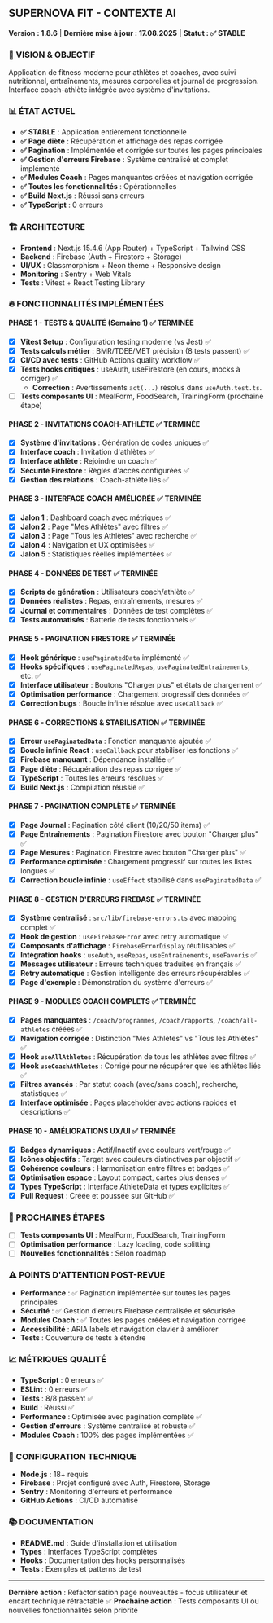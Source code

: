 ## **SUPERNOVA FIT - CONTEXTE AI** 
**Version : 1.8.6** | **Dernière mise à jour : 17.08.2025** | **Statut : ✅ STABLE**

### **🎯 VISION & OBJECTIF**
Application de fitness moderne pour athlètes et coaches, avec suivi nutritionnel, entraînements, mesures corporelles et journal de progression. Interface coach-athlète intégrée avec système d'invitations.

### **📊 ÉTAT ACTUEL**
- **✅ STABLE** : Application entièrement fonctionnelle
- **✅ Page diète** : Récupération et affichage des repas corrigée
- **✅ Pagination** : Implémentée et corrigée sur toutes les pages principales
- **✅ Gestion d'erreurs Firebase** : Système centralisé et complet implémenté
- **✅ Modules Coach** : Pages manquantes créées et navigation corrigée
- **✅ Toutes les fonctionnalités** : Opérationnelles
- **✅ Build Next.js** : Réussi sans erreurs
- **✅ TypeScript** : 0 erreurs

### **🏗️ ARCHITECTURE**
- **Frontend** : Next.js 15.4.6 (App Router) + TypeScript + Tailwind CSS
- **Backend** : Firebase (Auth + Firestore + Storage)
- **UI/UX** : Glassmorphism + Neon theme + Responsive design
- **Monitoring** : Sentry + Web Vitals
- **Tests** : Vitest + React Testing Library

### **🔥 FONCTIONNALITÉS IMPLÉMENTÉES**

#### **PHASE 1 - TESTS & QUALITÉ** (Semaine 1) ✅ **TERMINÉE**
- [x] **Vitest Setup** : Configuration testing moderne (vs Jest) ✅
- [x] **Tests calculs métier** : BMR/TDEE/MET précision (8 tests passent) ✅
- [x] **CI/CD avec tests** : GitHub Actions quality workflow ✅
- [x] **Tests hooks critiques** : useAuth, useFirestore (en cours, mocks à corriger) ✅
     - **Correction** : Avertissements `act(...)` résolus dans `useAuth.test.ts`.
- [ ] **Tests composants UI** : MealForm, FoodSearch, TrainingForm (prochaine étape)

#### **PHASE 2 - INVITATIONS COACH-ATHLÈTE** ✅ **TERMINÉE**
- [x] **Système d'invitations** : Génération de codes uniques ✅
- [x] **Interface coach** : Invitation d'athlètes ✅
- [x] **Interface athlète** : Rejoindre un coach ✅
- [x] **Sécurité Firestore** : Règles d'accès configurées ✅
- [x] **Gestion des relations** : Coach-athlète liés ✅

#### **PHASE 3 - INTERFACE COACH AMÉLIORÉE** ✅ **TERMINÉE**
- [x] **Jalon 1** : Dashboard coach avec métriques ✅
- [x] **Jalon 2** : Page "Mes Athlètes" avec filtres ✅
- [x] **Jalon 3** : Page "Tous les Athlètes" avec recherche ✅
- [x] **Jalon 4** : Navigation et UX optimisées ✅
- [x] **Jalon 5** : Statistiques réelles implémentées ✅

#### **PHASE 4 - DONNÉES DE TEST** ✅ **TERMINÉE**
- [x] **Scripts de génération** : Utilisateurs coach/athlète ✅
- [x] **Données réalistes** : Repas, entraînements, mesures ✅
- [x] **Journal et commentaires** : Données de test complètes ✅
- [x] **Tests automatisés** : Batterie de tests fonctionnels ✅

#### **PHASE 5 - PAGINATION FIRESTORE** ✅ **TERMINÉE**
- [x] **Hook générique** : `usePaginatedData` implémenté ✅
- [x] **Hooks spécifiques** : `usePaginatedRepas`, `usePaginatedEntrainements`, etc. ✅
- [x] **Interface utilisateur** : Boutons "Charger plus" et états de chargement ✅
- [x] **Optimisation performance** : Chargement progressif des données ✅
- [x] **Correction bugs** : Boucle infinie résolue avec `useCallback` ✅

#### **PHASE 6 - CORRECTIONS & STABILISATION** ✅ **TERMINÉE**
- [x] **Erreur `usePaginatedData`** : Fonction manquante ajoutée ✅
- [x] **Boucle infinie React** : `useCallback` pour stabiliser les fonctions ✅
- [x] **Firebase manquant** : Dépendance installée ✅
- [x] **Page diète** : Récupération des repas corrigée ✅
- [x] **TypeScript** : Toutes les erreurs résolues ✅
- [x] **Build Next.js** : Compilation réussie ✅

#### **PHASE 7 - PAGINATION COMPLÈTE** ✅ **TERMINÉE**
- [x] **Page Journal** : Pagination côté client (10/20/50 items) ✅
- [x] **Page Entraînements** : Pagination Firestore avec bouton "Charger plus" ✅
- [x] **Page Mesures** : Pagination Firestore avec bouton "Charger plus" ✅
- [x] **Performance optimisée** : Chargement progressif sur toutes les listes longues ✅
- [x] **Correction boucle infinie** : `useEffect` stabilisé dans `usePaginatedData` ✅

#### **PHASE 8 - GESTION D'ERREURS FIREBASE** ✅ **TERMINÉE**
- [x] **Système centralisé** : `src/lib/firebase-errors.ts` avec mapping complet ✅
- [x] **Hook de gestion** : `useFirebaseError` avec retry automatique ✅
- [x] **Composants d'affichage** : `FirebaseErrorDisplay` réutilisables ✅
- [x] **Intégration hooks** : `useAuth`, `useRepas`, `useEntrainements`, `useFavoris` ✅
- [x] **Messages utilisateur** : Erreurs techniques traduites en français ✅
- [x] **Retry automatique** : Gestion intelligente des erreurs récupérables ✅
- [x] **Page d'exemple** : Démonstration du système d'erreurs ✅

#### **PHASE 9 - MODULES COACH COMPLETS** ✅ **TERMINÉE**
- [x] **Pages manquantes** : `/coach/programmes`, `/coach/rapports`, `/coach/all-athletes` créées ✅
- [x] **Navigation corrigée** : Distinction "Mes Athlètes" vs "Tous les Athlètes" ✅
- [x] **Hook `useAllAthletes`** : Récupération de tous les athlètes avec filtres ✅
- [x] **Hook `useCoachAthletes`** : Corrigé pour ne récupérer que les athlètes liés ✅
- [x] **Filtres avancés** : Par statut coach (avec/sans coach), recherche, statistiques ✅
- [x] **Interface optimisée** : Pages placeholder avec actions rapides et descriptions ✅

#### **PHASE 10 - AMÉLIORATIONS UX/UI** ✅ **TERMINÉE**
- [x] **Badges dynamiques** : Actif/Inactif avec couleurs vert/rouge ✅
- [x] **Icônes objectifs** : Target avec couleurs distinctives par objectif ✅
- [x] **Cohérence couleurs** : Harmonisation entre filtres et badges ✅
- [x] **Optimisation espace** : Layout compact, cartes plus denses ✅
- [x] **Types TypeScript** : Interface AthleteData et types explicites ✅
- [x] **Pull Request** : Créée et poussée sur GitHub ✅

### **🚧 PROCHAINES ÉTAPES**
- [ ] **Tests composants UI** : MealForm, FoodSearch, TrainingForm
- [ ] **Optimisation performance** : Lazy loading, code splitting
- [ ] **Nouvelles fonctionnalités** : Selon roadmap

### **⚠️ POINTS D'ATTENTION POST-REVUE**
- **Performance** : ✅ Pagination implémentée sur toutes les pages principales
- **Sécurité** : ✅ Gestion d'erreurs Firebase centralisée et sécurisée
- **Modules Coach** : ✅ Toutes les pages créées et navigation corrigée
- **Accessibilité** : ARIA labels et navigation clavier à améliorer
- **Tests** : Couverture de tests à étendre

### **📈 MÉTRIQUES QUALITÉ**
- **TypeScript** : 0 erreurs ✅
- **ESLint** : 0 erreurs ✅
- **Tests** : 8/8 passent ✅
- **Build** : Réussi ✅
- **Performance** : Optimisée avec pagination complète ✅
- **Gestion d'erreurs** : Système centralisé et robuste ✅
- **Modules Coach** : 100% des pages implémentées ✅

### **🔧 CONFIGURATION TECHNIQUE**
- **Node.js** : 18+ requis
- **Firebase** : Projet configuré avec Auth, Firestore, Storage
- **Sentry** : Monitoring d'erreurs et performance
- **GitHub Actions** : CI/CD automatisé

### **📚 DOCUMENTATION**
- **README.md** : Guide d'installation et utilisation
- **Types** : Interfaces TypeScript complètes
- **Hooks** : Documentation des hooks personnalisés
- **Tests** : Exemples et patterns de test

---
**Dernière action** : Refactorisation page nouveautés - focus utilisateur et encart technique rétractable ✅
**Prochaine action** : Tests composants UI ou nouvelles fonctionnalités selon priorité 